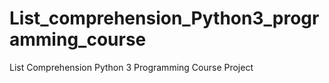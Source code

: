 # List_comprehension_Python3_programming_course
List Comprehension Python 3 Programming Course Project
